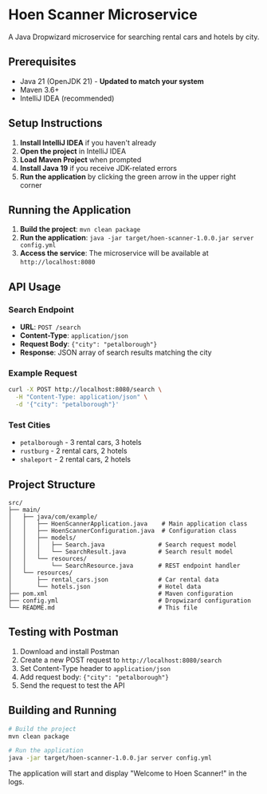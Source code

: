 # Hoen Scanner Microservice

A Java Dropwizard microservice for searching rental cars and hotels by city.

## Prerequisites

- Java 21 (OpenJDK 21) - **Updated to match your system**
- Maven 3.6+
- IntelliJ IDEA (recommended)

## Setup Instructions

1. **Install IntelliJ IDEA** if you haven't already
2. **Open the project** in IntelliJ IDEA
3. **Load Maven Project** when prompted
4. **Install Java 19** if you receive JDK-related errors
5. **Run the application** by clicking the green arrow in the upper right corner

## Running the Application

1. **Build the project**: `mvn clean package`
2. **Run the application**: `java -jar target/hoen-scanner-1.0.0.jar server config.yml`
3. **Access the service**: The microservice will be available at `http://localhost:8080`

## API Usage

### Search Endpoint

- **URL**: `POST /search`
- **Content-Type**: `application/json`
- **Request Body**: `{"city": "petalborough"}`
- **Response**: JSON array of search results matching the city

### Example Request

```bash
curl -X POST http://localhost:8080/search \
  -H "Content-Type: application/json" \
  -d '{"city": "petalborough"}'
```

### Test Cities

- `petalborough` - 3 rental cars, 3 hotels
- `rustburg` - 2 rental cars, 2 hotels
- `shaleport` - 2 rental cars, 2 hotels

## Project Structure

```
src/
├── main/
│   ├── java/com/example/
│   │   ├── HoenScannerApplication.java    # Main application class
│   │   ├── HoenScannerConfiguration.java  # Configuration class
│   │   ├── models/
│   │   │   ├── Search.java               # Search request model
│   │   │   └── SearchResult.java         # Search result model
│   │   └── resources/
│   │       └── SearchResource.java       # REST endpoint handler
│   └── resources/
│       ├── rental_cars.json              # Car rental data
│       └── hotels.json                   # Hotel data
├── pom.xml                               # Maven configuration
├── config.yml                            # Dropwizard configuration
└── README.md                             # This file
```

## Testing with Postman

1. Download and install Postman
2. Create a new POST request to `http://localhost:8080/search`
3. Set Content-Type header to `application/json`
4. Add request body: `{"city": "petalborough"}`
5. Send the request to test the API

## Building and Running

```bash
# Build the project
mvn clean package

# Run the application
java -jar target/hoen-scanner-1.0.0.jar server config.yml
```

The application will start and display "Welcome to Hoen Scanner!" in the logs.

